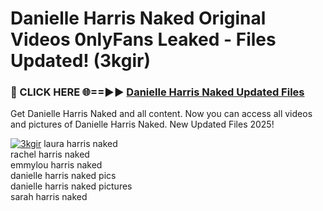 # Danielle Harris Naked Original Videos 0nlyFans Leaked - Files Updated! (3kgir)

<h3>🔴 CLICK HERE 🌐==►► <a href="https://tinyurl.com/yckcrads" rel="nofollow">Danielle Harris Naked Updated Files</a></h3>

Get Danielle Harris Naked and all content. Now you can access all videos and pictures of Danielle Harris Naked. New Updated Files 2025!

[![3kgir](https://i.imgur.com/hpKpOFt.gif)](https://tinyurl.com/yckcrads)
laura harris naked<br>
rachel harris naked<br>
emmylou harris naked<br>
danielle harris naked pics<br>
danielle harris naked pictures<br>
sarah harris naked